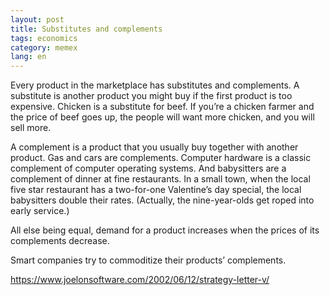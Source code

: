 ```yaml
---
layout: post
title: Substitutes and complements
tags: economics
category: memex
lang: en
---
```


Every product in the marketplace has substitutes and complements. A substitute is another product you might buy if the first product is too expensive. Chicken is a substitute for beef. If you’re a chicken farmer and the price of beef goes up, the people will want more chicken, and you will sell more.

A complement is a product that you usually buy together with another product. Gas and cars are complements. Computer hardware is a classic complement of computer operating systems. And babysitters are a complement of dinner at fine restaurants. In a small town, when the local five star restaurant has a two-for-one Valentine’s day special, the local babysitters double their rates. (Actually, the nine-year-olds get roped into early service.)

All else being equal, demand for a product increases when the prices of its complements decrease.

Smart companies try to commoditize their products’ complements.

https://www.joelonsoftware.com/2002/06/12/strategy-letter-v/


